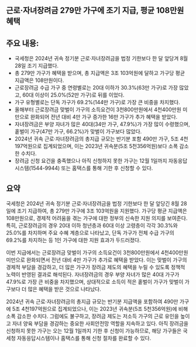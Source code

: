 ## 근로·자녀장려금 279만 가구에 조기 지급, 평균 108만원 혜택

## 주요 내용:
*   국세청은 2024년 귀속 정기분 근로·자녀장려금을 법정 기한보다 한 달 앞당겨 8월 28일 조기 지급했다.
*   총 279만 가구가 혜택을 받으며, 총 지급액은 3조 103억원에 달하고 가구당 평균 지급액은 108만원이다.
*   근로장려금 수급 가구 중 연령별로는 20대 이하가 30.3%(63만 가구)로 가장 많았고, 60대 이상이 25.0%(52만 가구)로 뒤를 이었다.
*   가구 유형별로는 단독 가구가 69.2%(144만 가구)로 가장 큰 비중을 차지했다.
*   올해부터 근로장려금 맞벌이 가구의 소득요건이 3천800만원에서 4천400만원 미만으로 완화되어 전년 대비 4만 가구 증가한 16만 가구가 추가 혜택을 받았다.
*   자녀장려금은 부양 자녀가 많은 40대(34만 가구, 47.9%)가 가장 많이 수령했으며, 홑벌이 가구(47만 가구, 66.2%)가 맞벌이 가구보다 많았다.
*   2024년 귀속 근로·자녀장려금의 총지급 규모는 반기분 포함 490만 가구, 5조 4천197억원으로 집계되었으며, 이는 2023년 귀속분(5조 5천356억원)보다 소폭 감소한 수치다.
*   장려금 신청 요건을 충족했으나 아직 신청하지 못한 가구는 12월 1일까지 자동응답시스템(1544-9944) 또는 홈택스를 통해 기한 후 신청할 수 있다.

## 요약
국세청은 2024년 귀속 정기분 근로·자녀장려금을 법정 기한보다 한 달 앞당긴 8월 28일에 조기 지급하여, 총 279만 가구에 3조 103억원을 지원했다. 가구당 평균 지급액은 108만원으로, 경제적 어려움을 겪는 가구에 대한 정부의 신속한 지원 의지를 보여준다. 특히, 근로장려금의 경우 20대 이하 청년층과 60대 이상 고령층이 각각 30.3%와 25.0%를 차지하며 주요 수혜 계층으로 나타났고, 단독 가구가 전체 수급 가구의 69.2%를 차지하는 등 1인 가구에 대한 지원 효과가 두드러졌다.

이번 지급에서는 근로장려금 맞벌이 가구의 소득요건이 3천800만원에서 4천400만원 미만으로 완화되면서 전년 대비 4만 가구가 추가로 혜택을 받았다. 이는 맞벌이 가구의 경제적 부담을 경감하고, 더 많은 가구가 장려금 제도의 혜택을 누릴 수 있도록 정책적 노력이 반영된 결과로 해석된다. 자녀장려금의 경우 부양 자녀가 많은 40대 가구가 47.9%로 가장 큰 비중을 차지했으며, 상대적으로 소득이 적은 홑벌이 가구가 맞벌이 가구보다 더 많은 혜택을 받은 것으로 나타났다.

2024년 귀속 근로·자녀장려금의 총지급 규모는 반기분 지급액을 포함하여 490만 가구에 5조 4천197억원으로 집계되었으나, 이는 2023년 귀속분(5조 5천356억원)에 비해 소폭 감소한 수치다. 그럼에도 불구하고, 장려금 제도는 저소득 가구의 근로 유인을 높이고 자녀 양육 부담을 경감하는 중요한 사회안전망 역할을 지속하고 있다. 아직 장려금을 신청하지 못한 가구는 오는 12월 1일까지 기한 후 신청이 가능하므로, 해당 가구들은 국세청 자동응답시스템이나 홈택스를 통해 신청 절차를 완료할 수 있다.